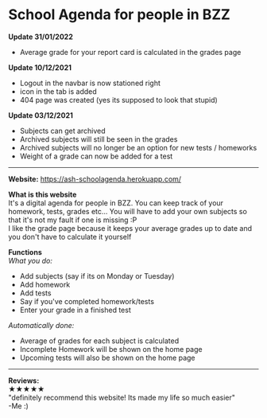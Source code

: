 # School Agenda for people in BZZ

__Update 31/01/2022__
- Average grade for your report card is calculated in the grades page

__Update 10/12/2021__ 
- Logout in the navbar is now stationed right
- icon in the tab is added
- 404 page was created (yes its supposed to look that stupid)

__Update 03/12/2021__ 
- Subjects can get archived
- Archived subjects will still be seen in the grades
- Archived subjects will no longer be an option for new tests / homeworks
- Weight of a grade can now be added for a test

---

**Website:** https://ash-schoolagenda.herokuapp.com/

**What is this website**
<br>
It's a digital agenda for people in BZZ. You can keep track of your homework, tests, grades etc...
You will have to add your own subjects so that it's not my fault if one is missing :P<br>
I like the grade page because it keeps your average grades up to date and you don't have to calculate it yourself


**Functions**
<br>
*What you do:*
- Add subjects (say if its on Monday or Tuesday)
- Add homework
- Add tests
- Say if you've completed homework/tests
- Enter your grade in a finished test

*Automatically done:*
- Average of grades for each subject is calculated
- Incomplete Homework will be shown on the home page
- Upcoming tests will also be shown on the home page


---

**Reviews:**
<br>
★★★★★ <br>
"definitely recommend this website! Its made my life so much easier"
<br>
-Me :)
